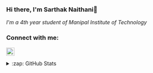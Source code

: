 ### Hi there, I'm Sarthak Naithani👋
<p><em>I'm a 4th year student of Manipal Institute of Technology</p></em>

### Connect with me:

[<img align="left" alt="DevBlog | LinkedIn" width="22px" src="https://cdn.jsdelivr.net/npm/simple-icons@v3/icons/linkedin.svg" />](https://www.linkedin.com/in/sarthak-naithani-a610b6126/)

<br />
<br />
<details>
  <summary>:zap: GitHub Stats</summary>
  ![Sarthak's github stats](https://github-readme-stats.vercel.app/api?username=100sarthak100&show_icons=true&theme=dark)
</details>


<!--
**100sarthak100/100sarthak100** is a ✨ _special_ ✨ repository because its `README.md` (this file) appears on your GitHub profile.

Here are some ideas to get you started:

- 🔭 I’m currently working on ...
- 🌱 I’m currently learning ...
- 👯 I’m looking to collaborate on ...
- 🤔 I’m looking for help with ...
- 💬 Ask me about ...
- 📫 How to reach me: ...
- 😄 Pronouns: ...
- ⚡ Fun fact: ...
-->
